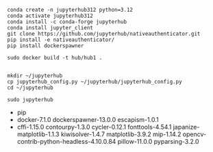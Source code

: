 ```shell
conda create -n jupyterhub312 python=3.12
conda activate jupyterhub312
conda install -c conda-forge jupyterhub
conda install jupyter_client
git clone https://github.com/jupyterhub/nativeauthenticator.git
pip install -e nativeauthenticator/
pip install dockerspawner

sudo docker build -t hub/hub1 .


mkdir ~/jupyterhub
cp jupyterhub_config.py ~/jupyterhub/jupyterhub_config.py
cd ~/jupyterhub

sudo jupyterhub

```

- pip
- docker-7.1.0 dockerspawner-13.0.0 escapism-1.0.1
- cffi-1.15.0 contourpy-1.3.0 cycler-0.12.1 fonttools-4.54.1 japanize-matplotlib-1.1.3 kiwisolver-1.4.7 matplotlib-3.9.2 mip-1.14.2 opencv-contrib-python-headless-4.10.0.84 pillow-11.0.0 pyparsing-3.2.0
